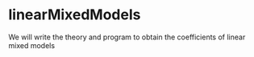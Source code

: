 # linearMixedModels
We will write the theory and program to obtain the coefficients of linear mixed models
